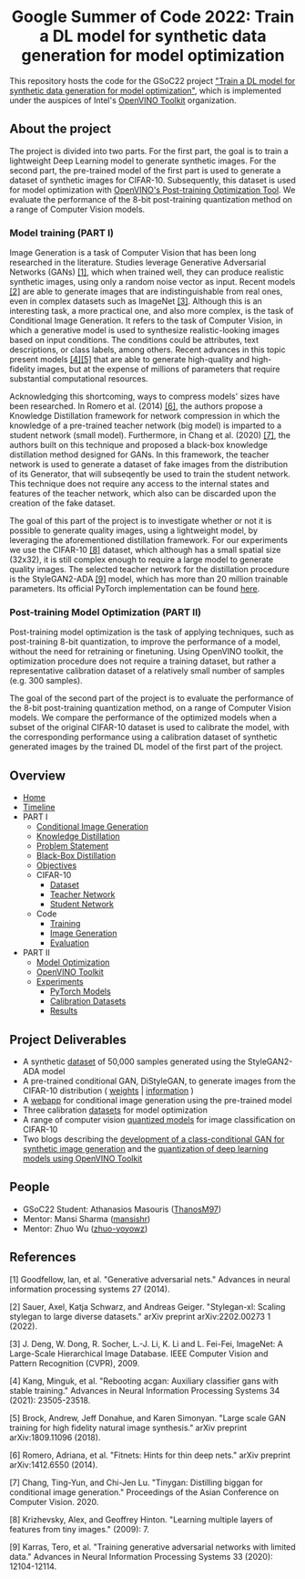 <h1 align="center"> Google Summer of Code 2022: Train a DL model for synthetic data generation for model optimization </h1>

This repository hosts the code for the GSoC22 project 
["Train a DL model for synthetic data generation for model optimization"](https://summerofcode.withgoogle.com/programs/2022/projects/bCmHAPIL), 
which is implemented under the auspices of Intel's [OpenVINO Toolkit](https://github.com/openvinotoolkit) organization.

## About the project
The project is divided into two parts. For the first part, the goal is to train a lightweight Deep Learning model to generate synthetic images. For the second part, the pre-trained model of the first part is used to generate a dataset of synthetic images for CIFAR-10. Subsequently, this dataset is used for model optimization with [OpenVINO's Post-training Optimization Tool](https://docs.openvino.ai/latest/pot_introduction.html). We evaluate the performance of the 8-bit post-training quantization method on a range of Computer Vision models.

### Model training (PART I)
Ιmage Generation is a task of Computer Vision that has been long researched in the literature. 
Studies leverage Generative Adversarial Networks (GANs) [[1]](#1), which when trained well, they can produce realistic synthetic
images, using only a random noise vector as input. Recent models [[2]](#2) are able to generate images that are indistinguishable 
from real ones, even in complex datasets such as ImageNet [[3]](#3). Although this is an interesting task, a more practical 
one, and also more complex, is the task of Conditional Image Generation. It refers to the task of Computer Vision, 
in which a generative model is used to synthesize realistic-looking images based on input conditions. The conditions 
could be attributes, text descriptions, or class labels, among others. Recent advances in this topic present models [[4]](#4)[[5]](#5) 
that are able to generate high-quality and high-fidelity images, but at the expense of millions of parameters that require 
substantial computational resources.

Acknowledging this shortcoming, ways to compress models' sizes have been researched. In Romero et al. (2014) [[6]](#6), the authors propose a Knowledge 
Distillation framework for network compression in which the knowledge of a pre-trained teacher network (big model) is imparted to a student 
network (small model). Furthermore, in Chang et al. (2020) [[7]](#7), the authors built on this technique and proposed a black-box knowledge distillation 
method designed for GANs. In this framework, the teacher network is used to generate a dataset of fake images from the distribution of its Generator,
that will subseqently be used to train the student network. This technique does not require any access to the internal states and features of the
teacher network, which also can be discarded upon the creation of the fake dataset. 

The goal of this part of the project is to investigate whether or not it is possible to generate quality images, using a lightweight model, by leveraging the aforementioned distillation framework. For our experiments we use the CIFAR-10 [[8]](#8) dataset, which although has a small spatial size (32x32), it is still complex enough to require a large model to generate quality images. The selected teacher network for the distillation procedure is the StyleGAN2-ADA [[9]](#9) model, which has more than 20 million trainable parameters. Its official PyTorch implementation can be found [here](https://github.com/NVlabs/stylegan2-ada-pytorch).


### Post-training Model Optimization (PART II)
Post-training model optimization is the task of applying techniques, such as post-training 8-bit quantization, to improve the performance of a model, without the need for retraining or finetuning. Using OpenVINO toolkit, the optimization procedure does not require a training dataset, but rather a representative calibration dataset of a relatively small number of samples (e.g. 300 samples).

The goal of the second part of the project is to evaluate the performance of the 8-bit post-training quantization method, on a range of Computer Vision models. We compare the performance of the optimized models when a subset of the original CIFAR-10 dataset is used to calibrate the model, with the corresponding performance using a calibration dataset of synthetic generated images by the trained DL model of the first part of the project.

## Overview

* [Home](.)
* [Timeline](../../wiki/Timeline)
* PART I
    * [Conditional Image Generation](../../wiki/Conditional-Image-Generation)
    * [Knowledge Distillation](../../wiki/Knowledge-Distillation-Framework)
    * [Problem Statement](../../wiki/Problem-Statement)
    * [Black-Box Distillation](../../wiki/Black-Box-Distillation)
    * [Objectives](../../wiki/Objectives)
    * CIFAR-10
        * [Dataset](../../wiki/CIFAR10)
        * [Teacher Network](../../wiki/Teacher-Network)
        * [Student Network](../../wiki/Student-Network)
    * Code
        * [Training](../../wiki/Training)
        * [Image Generation](../../wiki/Image-Generation)
        * [Evaluation](../../wiki/Evaluation)
* PART II
    * [Model Optimization](../../wiki/Model-Optimization)
    * [OpenVINO Toolkit](../../wiki/OpenVINO)
    * [Experiments](../../wiki/Experiments)
        * [PyTorch Models](../../wiki/PyTorch-Models)
        * [Calibration Datasets](../../wiki/Calibration-Datasets)
        * [Results](../../wiki/Results)



## Project Deliverables

* A synthetic [dataset](https://drive.google.com/file/d/1G6aGsUe7PWlRI9iO78u6_dlpoLiAFGZ-/view?usp=sharing) of 50,000 samples generated using the StyleGAN2-ADA model
* A pre-trained conditional GAN, DiStyleGAN, to generate images from the CIFAR-10 distribution ( [weights](https://drive.google.com/file/d/1Bjr7sQhVQzkYaIOVpx4KaBP3OyRxT5h1/view?usp=sharing) | [information](../../wiki/Student-Network) )
* A [webapp](./webapp) for conditional image generation using the pre-trained model
* Three calibration [datasets](https://drive.google.com/file/d/1e38vn-_VHMcGDkEUvTOUaaX8HuIkDGf9/view?usp=sharing) for model optimization
* A range of computer vision [quantized models](https://drive.google.com/file/d/1qFV-eE1omAFtpL13z5sIsjQhwJ1wrHwG/view?usp=sharing) for image classification on CIFAR-10
* Two blogs describing the [development of a class-conditional GAN for synthetic image generation](https://medium.com/openvino-toolkit/train-a-dl-model-for-synthetic-data-generation-for-model-optimization-with-openvino-part-1-314252de7148) and the [quantization of deep learning models using OpenVINO Toolkit](https://medium.com/openvino-toolkit/train-a-dl-model-for-synthetic-data-generation-for-model-optimization-with-openvino-part-2-fe1e0fb68400)

## People

* GSoC22 Student: Athanasios Masouris ([ThanosM97](https://github.com/ThanosM97))
* Mentor: Mansi Sharma ([mansishr](https://github.com/mansishr))
* Mentor: Zhuo Wu ([zhuo-yoyowz](https://github.com/zhuo-yoyowz))



## References
<a id="1">[1]</a> Goodfellow, Ian, et al. "Generative adversarial nets." Advances in neural information processing systems 27 (2014).

<a id="2">[2]</a> Sauer, Axel, Katja Schwarz, and Andreas Geiger. "Stylegan-xl: Scaling stylegan to large diverse datasets." arXiv preprint arXiv:2202.00273 1 (2022).

<a id="3">[3]</a> J. Deng, W. Dong, R. Socher, L.-J. Li, K. Li and L. Fei-Fei, ImageNet: A Large-Scale Hierarchical Image Database. IEEE Computer Vision and Pattern Recognition (CVPR), 2009.

<a id="4">[4]</a> Kang, Minguk, et al. "Rebooting acgan: Auxiliary classifier gans with stable training." Advances in Neural Information Processing Systems 34 (2021): 23505-23518.

<a id="5">[5]</a> Brock, Andrew, Jeff Donahue, and Karen Simonyan. "Large scale GAN training for high fidelity natural image synthesis." arXiv preprint arXiv:1809.11096 (2018).

<a id="6">[6]</a> Romero, Adriana, et al. "Fitnets: Hints for thin deep nets." arXiv preprint arXiv:1412.6550 (2014).

<a id="7">[7]</a> Chang, Ting-Yun, and Chi-Jen Lu. "Tinygan: Distilling biggan for conditional image generation." Proceedings of the Asian Conference on Computer Vision. 2020.

<a id="8">[8]</a> Krizhevsky, Alex, and Geoffrey Hinton. "Learning multiple layers of features from tiny images." (2009): 7.

<a id="9">[9]</a> Karras, Tero, et al. "Training generative adversarial networks with limited data." Advances in Neural Information Processing Systems 33 (2020): 12104-12114.

